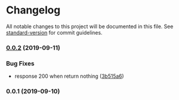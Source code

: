 # Changelog

All notable changes to this project will be documented in this file. See [standard-version](https://github.com/conventional-changelog/standard-version) for commit guidelines.

### [0.0.2](https://github.com/Val-istar-Guo/pika/compare/v0.0.1...v0.0.2) (2019-09-11)


### Bug Fixes

* response 200 when return nothing ([3b515a6](https://github.com/Val-istar-Guo/pika/commit/3b515a6))



### 0.0.1 (2019-09-10)
